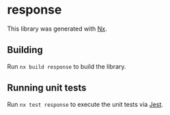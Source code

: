 # response

This library was generated with [Nx](https://nx.dev).

## Building

Run `nx build response` to build the library.

## Running unit tests

Run `nx test response` to execute the unit tests via [Jest](https://jestjs.io).
